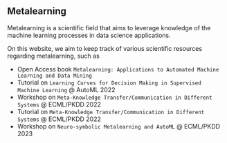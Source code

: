 ## Metalearning

Metalearning is a scientific field that aims to leverage knowledge of the machine learning processes in data science applications.

On this website, we aim to keep track of various scientific resources regarding metalearning, such as

* Open Access book `Metalearning: Applications to Automated Machine Learning and Data Mining` 
* Tutorial on `Learning Curves for Decision Making in Supervised Machine Learning` @ AutoML 2022
* Workshop on `Meta-Knowledge Transfer/Communication in Different Systems` @ ECML/PKDD 2022
* Tutorial on `Meta-Knowledge Transfer/Communication in Different Systems` @ ECML/PKDD 2022
* Workshop on `Neuro-symbolic Metalearning and AutoML` @ ECML/PKDD 2023
